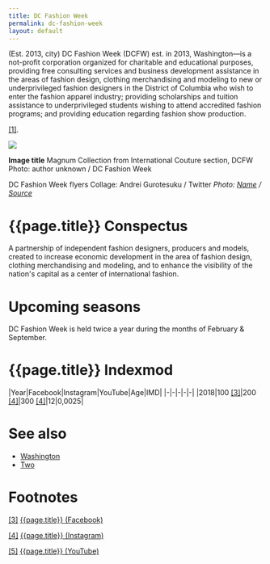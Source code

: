 ```yaml
---
title: DC Fashion Week
permalink: dc-fashion-week
layout: default
---
```


(Est. 2013, city) DC Fashion Week (DCFW) est. in 2013, Washington—is a not-profit corporation organized for charitable and educational purposes, providing free consulting services and business development assistance in the areas of fashion design, clothing merchandising and modeling to new or underprivileged fashion designers in the District of Columbia who wish to enter the fashion apparel industry; providing scholarships and tuition assistance to underprivileged students wishing to attend accredited fashion programs; and providing education regarding fashion show production.

<span id="a1">[\[1\]](#f1)</span>.

![](/encyclopedia/images/image-name.jpg)

**Image title**
Magnum Collection from International Couture section, DCFW
Photo: author unknown / DC Fashion Week

DC Fashion Week flyers
Collage: Andrei Gurotesuku / Twitter
*Photo: [Name](index) / [Source](index)*

# {{page.title}} Conspectus

A partnership of independent fashion designers, producers and models, created to increase economic development in the area of fashion design, clothing merchandising and modeling, and to enhance the visibility of the nation's capital as a center of international fashion.

# Upcoming seasons

DC Fashion Week is held twice a year during the months of February & September.

# {{page.title}} Indexmod

|Year|Facebook|Instagram|YouTube|Age|IMD|
|-|-|-|-|-|
|2018|100 <span id="a3">[\[3\]](#f3)</span>|200 <span id="a4">[\[4\]](#f4)</span>|300 <span id="a4">[\[4\]](#f4)</span>|12|0,0025|

# See also

+ [Washington](washington)
+ [Two](index)

# Footnotes

[[3]](#a3) <span id="f3"></span> [{{page.title}} (Facebook)](index)

[[4]](#a4) <span id="f4"></span> [{{page.title}} (Instagram)](index)

[[5]](#a5) <span id="f5"></span> [{{page.title}} (YouTube)](index)
